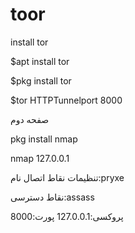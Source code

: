 # toor
install tor



$apt install tor

$pkg install tor

$tor HTTPTunnelport 8000

صفحه دوم 

pkg install nmap

nmap 127.0.0.1


تنظیمات نقاط اتصال
نام:pryxe

نقاط دسترسی:assass

پروکسی:127.0.0.1
پورت:8000
